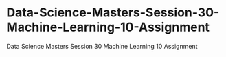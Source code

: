 # Data-Science-Masters-Session-30-Machine-Learning-10-Assignment
Data Science Masters Session 30 Machine Learning 10 Assignment
